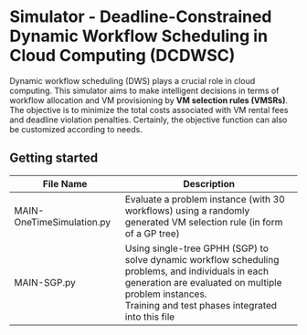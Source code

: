 # Simulator - Deadline-Constrained Dynamic Workflow Scheduling in Cloud Computing (DCDWSC)

Dynamic workflow scheduling (DWS) plays a crucial role in cloud computing. This simulator aims to make intelligent decisions in terms of workflow allocation and VM provisioning by **VM selection rules (VMSRs)**. The objective is to minimize the total costs associated with VM rental fees and deadline violation penalties. Certainly, the objective function can also be customized according to needs.  
## Getting started


| **File Name**             | **Description**                                              |
| ------------------------- | ------------------------------------------------------------ |
| MAIN-OneTimeSimulation.py | Evaluate a problem instance (with 30 workflows) using a randomly generated VM selection rule (in form of a GP tree) |
| MAIN-SGP.py               | Using single-tree GPHH (SGP) to solve dynamic workflow scheduling problems, and individuals in each generation are evaluated on multiple problem instances.  <br />Training and test phases integrated into this file |
